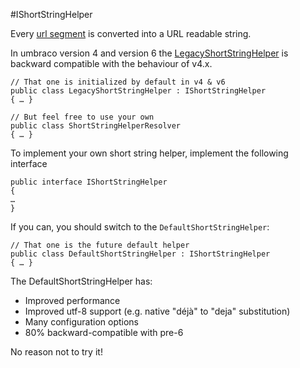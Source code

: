 #IShortStringHelper

Every [url segment](outbound-pipeline.md#segments) is converted into a URL readable string.  

In umbraco version 4 and version 6 the [LegacyShortStringHelper](https://github.com/umbraco/Umbraco-CMS/blob/7.0.0/src/Umbraco.Core/Strings/LegacyShortStringHelper.cs) is  backward compatible with the behaviour of v4.x.

    // That one is initialized by default in v4 & v6
    public class LegacyShortStringHelper : IShortStringHelper
    { … }

    // But feel free to use your own
    public class ShortStringHelperResolver
    { … }


To implement your own short string helper, implement the following interface
  
    public interface IShortStringHelper
    {
    …
    }


If you can, you should switch to the `DefaultShortStringHelper`:

    // That one is the future default helper
    public class DefaultShortStringHelper : IShortStringHelper
    { … }

The DefaultShortStringHelper has:
 
- Improved performance
- Improved utf-8 support (e.g. native "déjà" to "deja" substitution)
- Many configuration options
- 80% backward-compatible with pre-6

No reason not to try it!